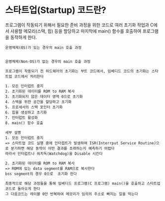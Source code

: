# 스타트업(Startup) 코드란?

프로그램이 작동되기 위해서 필요한 준비 과정을 위한 코드로 여러 초기화 작업과 C에서 사용할 메모리(스택, 힙) 등을 할당하고 마지막에 main() 함수를 호출하여 프로그램을 동작하게 한다.


```
운영체제(OS)가 있는 경우의 main 호출 과정


```


```
운영체제(Non-OS)가 없는 경우의 main 호출 과정

프로그램이 작동되기 전 하드웨어의 초기화는 부트 코드에서, 임베디드 코드의 초기화는 스타트업 코드에서 처리한다

1. 모든 인터럽트 중지
2. 초기화된 데이터를 ROM to RAM 복사
3. 초기화되지 않은 데이터 영역 0으로 초기화
4. 스택을 위한 공간을 할당하고 초기화
5. 프로세서의 스택 포인터 초기화
6. 힙을 생성하고 초기화
7. 인터럽트 활성화
8. main() 함수 호출

세부 설명
1. 모든 인터럽트 중지
=> 스타트업 코드 실행 중에 인터럽트가 발생하여 ISR(Interrput Service Routine)으로 분기하면 해당 동작이 어떤 결과를 초래하는지 예측하기 어렵다
따라서 인터럽트나 워치독(Watchdog)을 Disable 시킨다

2. 초기화된 데이터를 ROM to RAM 복사
=> ROM에 있는 data segment를 RAM으로 복사한다
bss segment의 경우 0으로  초기화 한다

최종적으로 해당 과정들을 통해 임베디드 프로그램(C 프로그램) main()을 호출하고 스타트업 코드로 돌아오게 한다
그 다음코드는 레이블 0만 반복하여 메모리가 임의의 주소로 빠지는 일을 막는다
```